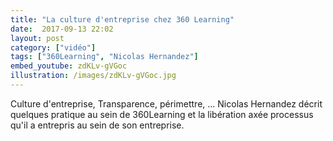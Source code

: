 ```yaml
---
title: "La culture d'entreprise chez 360 Learning"
date:  2017-09-13 22:02
layout: post
category: ["vidéo"]
tags: ["360Learning", "Nicolas Hernandez"]
embed_youtube: zdKLv-gVGoc
illustration: /images/zdKLv-gVGoc.jpg
---
```


Culture d'entreprise, Transparence, périmettre, ... Nicolas Hernandez décrit quelques pratique au sein de 360Learning et la libération axée processus qu'il a entrepris au sein de son entreprise.
